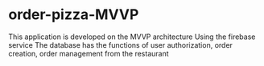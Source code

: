 # order-pizza-MVVP
This application is developed on the MVVP architecture 
Using the firebase service
The database has the functions of user authorization, order creation, order management from the restaurant
